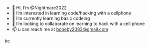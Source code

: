 - 👋 Hi, I’m @Nightmare3022
- 👀 I’m interested in learning code/hacking with a cellphone
- 🌱 I’m currently learning basic codeing 
- 💞️ I’m looking to collaborate on learning to hack with a cell phone
- 📫 u can reach me at bobeby2083@gmail.com

<!---
Nightmare3022/Nightmare3022 is a ✨ special ✨ repository because its `README.md` (this file) appears on your GitHub profile.
You can click the Preview link to take a look at your changes.
--->bc
